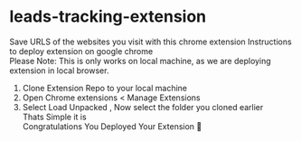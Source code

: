 # leads-tracking-extension
Save URLS of the websites you visit with this chrome extension
Instructions to deploy extension on google chrome <br>
Please Note: This is only works on local machine, as we are deploying extension in local browser.
1) Clone Extension Repo to your local machine 
2) Open Chrome extensions < Manage Extensions
3) Select Load Unpacked , Now select the folder you cloned earlier <br>
Thats Simple it is <br>
Congratulations You Deployed Your Extension 🎉
